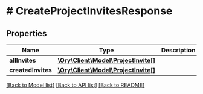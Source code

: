 # # CreateProjectInvitesResponse

## Properties

Name | Type | Description | Notes
------------ | ------------- | ------------- | -------------
**allInvites** | [**\Ory\Client\Model\ProjectInvite[]**](ProjectInvite.md) |  |
**createdInvites** | [**\Ory\Client\Model\ProjectInvite[]**](ProjectInvite.md) |  |

[[Back to Model list]](../../README.md#models) [[Back to API list]](../../README.md#endpoints) [[Back to README]](../../README.md)
